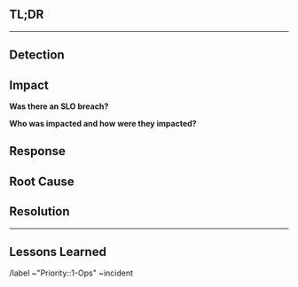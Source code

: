 <!-- Subject Template: Incident YYYY-MM-DD | [name of incident] -->

## TL;DR

<!-- summarize incident in fewer than 100 words. Please include any known cause, involved parties, issue links, and resolution -->
<!-- It might be easiest to write this summary last -->

--- 

##  Detection

<!-- How did we learn of the problem? Prometheus? System Error? User? -->

## Impact

**Was there an SLO breach?**
<!-- Yes / No  | If Yes, please include the time margin we missed the SLO by in HH:SS-->

**Who was impacted and how were they impacted?**
<!-- Please include Teams, Users, Automations, Processes -->

## Response

<!-- who from the data team responded to the incident and how did they respond? -->

## Root Cause

<!-- What caused this incident? Please include any relevant issue links or thanos charts -->

## Resolution

<!-- Has the issue been resolved? How? Please include any relevant issue and/or MR links in the description -->


---

## Lessons Learned

/label ~"Priority::1-Ops" ~incident
